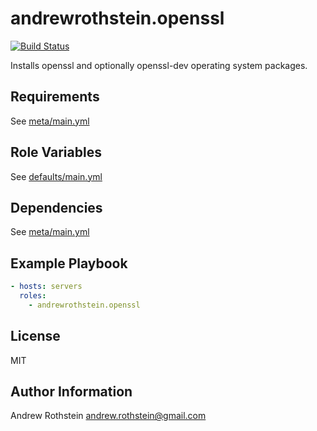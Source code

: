 andrewrothstein.openssl
=========
[![Build Status](https://travis-ci.org/andrewrothstein/ansible-openssl.svg?branch=master)](https://travis-ci.org/andrewrothstein/ansible-openssl)

Installs openssl and optionally openssl-dev operating system packages.

Requirements
------------

See [meta/main.yml](meta/main.yml)

Role Variables
--------------

See [defaults/main.yml](defaults/main.yml)

Dependencies
------------

See [meta/main.yml](meta/main.yml)

Example Playbook
----------------

```yml
- hosts: servers
  roles:
    - andrewrothstein.openssl
```

License
-------

MIT

Author Information
------------------

Andrew Rothstein <andrew.rothstein@gmail.com>

